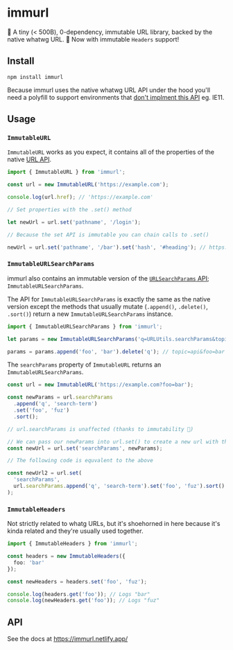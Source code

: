 # immurl

🔗 A tiny (< 500B), 0-dependency, immutable URL library, backed by the native whatwg URL. 🎉 Now with immutable `Headers` support!

## Install

```
npm install immurl
```

Because immurl uses the native whatwg URL API under the hood you'll need a polyfill to support environments that [don't implment this API](https://developer.mozilla.org/en-US/docs/Web/API/URL#Browser_compatibility) eg. IE11.

## Usage

### `ImmutableURL`

`ImmutableURL` works as you expect, it contains all of the properties of the native [URL API](https://developer.mozilla.org/en-US/docs/Web/API/URL).

```typescript
import { ImmutableURL } from 'immurl';

const url = new ImmutableURL('https://example.com');

console.log(url.href); // 'https://example.com'

// Set properties with the .set() method

let newUrl = url.set('pathname', '/login');

// Because the set API is immutable you can chain calls to .set()

newUrl = url.set('pathname', '/bar').set('hash', '#heading'); // https://example.com/bar#heading
```

### `ImmutableURLSearchParams`

immurl also contains an immutable version of the [`URLSearchParams` API](https://developer.mozilla.org/en-US/docs/Web/API/URLSearchParams); `ImmutableURLSearchParams`.

The API for `ImmutableURLSearchParams` is exactly the same as the native version except the methods that usually mutate (`.append()`, `.delete()`, `.sort()`) return a new `ImmutableURLSearchParams` instance.

```typescript
import { ImmutableURLSearchParams } from 'immurl';

let params = new ImmutableURLSearchParams('q=URLUtils.searchParams&topic=api');

params = params.append('foo', 'bar').delete('q'); // topic=api&foo=bar
```

The `searchParams` property of `ImmutableURL` returns an `ImmutableURLSearchParams`.

```typescript
const url = new ImmutableURL('https://example.com?foo=bar');

const newParams = url.searchParams
  .append('q', 'search-term')
  .set('foo', 'fuz')
  .sort();

// url.searchParams is unaffected (thanks to immutability 🎉)

// We can pass our newParams into url.set() to create a new url with the updated params
const newUrl = url.set('searchParams', newParams);

// The following code is equvalent to the above

const newUrl2 = url.set(
  'searchParams',
  url.searchParams.append('q', 'search-term').set('foo', 'fuz').sort()
);
```

### `ImmutableHeaders`

Not strictly related to whatg URLs, but it's shoehorned in here because it's kinda related and they're usually used together.

```typescript
import { ImmutableHeaders } from 'immurl';

const headers = new ImmutableHeaders({
  foo: 'bar'
});

const newHeaders = headers.set('foo', 'fuz');

console.log(headers.get('foo')); // Logs "bar"
console.log(newHeaders.get('foo')); // Logs "fuz"
```

## API

See the docs at https://immurl.netlify.app/
